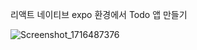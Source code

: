 리액트 네이티브 expo 환경에서 Todo 앱 만들기

![Screenshot_1716487376](https://github.com/parknari02/ReactNative-Study/assets/69587149/1ceb60ed-f0a4-4c55-9a9e-fb40fc66e4fe)

